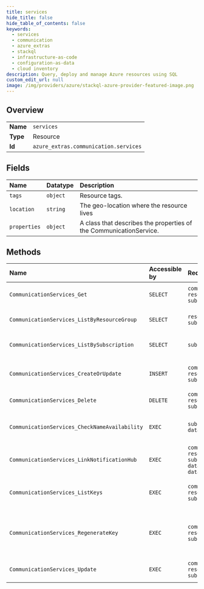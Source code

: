 ```yaml
---
title: services
hide_title: false
hide_table_of_contents: false
keywords:
  - services
  - communication
  - azure_extras    
  - stackql
  - infrastructure-as-code
  - configuration-as-data
  - cloud inventory
description: Query, deploy and manage Azure resources using SQL
custom_edit_url: null
image: /img/providers/azure/stackql-azure-provider-featured-image.png
---
```

  
    

## Overview
<table><tbody>
<tr><td><b>Name</b></td><td><code>services</code></td></tr>
<tr><td><b>Type</b></td><td>Resource</td></tr>
<tr><td><b>Id</b></td><td><code>azure_extras.communication.services</code></td></tr>
</tbody></table>

## Fields
| Name | Datatype | Description |
|:-----|:---------|:------------|
| `tags` | `object` | Resource tags. |
| `location` | `string` | The geo-location where the resource lives |
| `properties` | `object` | A class that describes the properties of the CommunicationService. |
## Methods
| Name | Accessible by | Required Params | Description |
|:-----|:--------------|:----------------|:------------|
| `CommunicationServices_Get` | `SELECT` | `communicationServiceName, resourceGroupName, subscriptionId` | Get the CommunicationService and its properties. |
| `CommunicationServices_ListByResourceGroup` | `SELECT` | `resourceGroupName, subscriptionId` | Handles requests to list all resources in a resource group. |
| `CommunicationServices_ListBySubscription` | `SELECT` | `subscriptionId` | Handles requests to list all resources in a subscription. |
| `CommunicationServices_CreateOrUpdate` | `INSERT` | `communicationServiceName, resourceGroupName, subscriptionId` | Create a new CommunicationService or update an existing CommunicationService. |
| `CommunicationServices_Delete` | `DELETE` | `communicationServiceName, resourceGroupName, subscriptionId` | Operation to delete a CommunicationService. |
| `CommunicationServices_CheckNameAvailability` | `EXEC` | `subscriptionId, data__name, data__type` | Checks that the CommunicationService name is valid and is not already in use. |
| `CommunicationServices_LinkNotificationHub` | `EXEC` | `communicationServiceName, resourceGroupName, subscriptionId, data__connectionString, data__resourceId` | Links an Azure Notification Hub to this communication service. |
| `CommunicationServices_ListKeys` | `EXEC` | `communicationServiceName, resourceGroupName, subscriptionId` | Get the access keys of the CommunicationService resource. |
| `CommunicationServices_RegenerateKey` | `EXEC` | `communicationServiceName, resourceGroupName, subscriptionId` | Regenerate CommunicationService access key. PrimaryKey and SecondaryKey cannot be regenerated at the same time. |
| `CommunicationServices_Update` | `EXEC` | `communicationServiceName, resourceGroupName, subscriptionId` | Operation to update an existing CommunicationService. |
